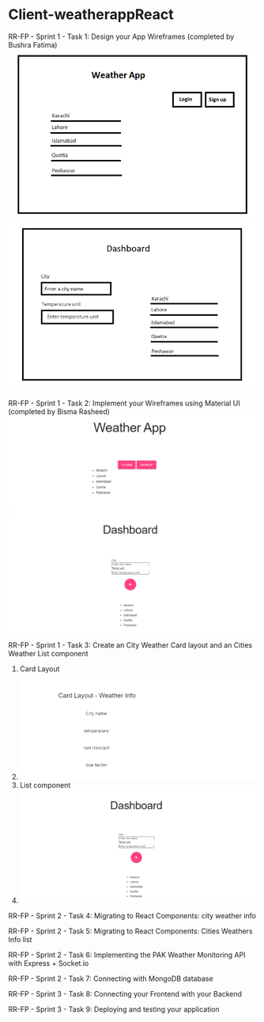 # Client-weatherappReact

RR-FP - Sprint 1 - Task 1: Design your App Wireframes (completed by Bushra Fatima)
![alt-text](https://github.com/bushrafatima176/Client-weatherappReact/blob/master/wireframe/Screen-1.PNG)
![alt-text](https://github.com/bushrafatima176/Client-weatherappReact/blob/master/wireframe/Screen-2.PNG)

RR-FP - Sprint 1 - Task 2: Implement your Wireframes using Material UI (completed by Bisma Rasheed)
![alt-text](https://github.com/bushrafatima176/Client-weatherappReact/blob/master/html%20semantic/pro2html1.PNG)
![alt-text](https://github.com/bushrafatima176/Client-weatherappReact/blob/master/html%20semantic/pro2html2.PNG)

RR-FP - Sprint 1 - Task 3: Create an City Weather Card layout and an Cities Weather List component
1. Card Layout
2. ![alt-text](https://github.com/bushrafatima176/Client-weatherappReact/blob/master/html%20semantic/pro2html3.PNG)
3. List component
4. ![alt-text](https://github.com/bushrafatima176/Client-weatherappReact/blob/master/html%20semantic/pro2html2.PNG)

RR-FP - Sprint 2 - Task 4: Migrating to React Components: city weather info

RR-FP - Sprint 2 - Task 5: Migrating to React Components: Cities Weathers Info list

RR-FP - Sprint 2 - Task 6: Implementing the PAK Weather Monitoring API with Express + Socket.io

RR-FP - Sprint 2 - Task 7: Connecting with MongoDB database

RR-FP - Sprint 3 - Task 8: Connecting your Frontend with your Backend

RR-FP - Sprint 3 - Task 9: Deploying and testing your application

